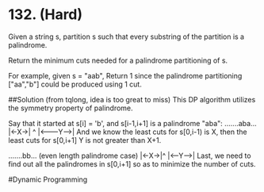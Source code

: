# 132. (Hard)
Given a string s, partition s such that every substring of the partition is a palindrome.

Return the minimum cuts needed for a palindrome partitioning of s.

For example, given s = "aab",
Return 1 since the palindrome partitioning ["aa","b"] could be produced using 1 cut.

##Solution (from tqlong, idea is too great to miss)
This DP algorithm utilizes the symmetry property of palindrome.

Say that it started at s[i] = 'b', and s[i-1,i+1] is a palindrome "aba":
.......aba...
|<-X->| ^
|<---Y-->|
And we know the least cuts for s[0,i-1) is X, then the least cuts for s[0,i+1] Y is not greater than X+1.

.......bb... (even length palindrome case)
|<-X->|^
|<--Y-->|
Last, we need to find out all the palindromes in s[0,i+1] so as to minimize the number of cuts.

#Dynamic Programming

